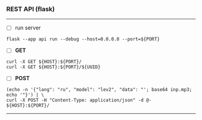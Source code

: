 ### REST API (flask)
***

- [ ] run server
```commandline
flask --app api run --debug --host=0.0.0.0 --port=${PORT}
```

- [ ] **GET**
```commandline
curl -X GET ${HOST}:${PORT}/
curl -X GET ${HOST}:${PORT}/${UUID}
```

- [ ] **POST**
```commandline
(echo -n '{"lang": "ru", "model": "lev2", "data": "'; base64 inp.mp3; echo '"}') | \
curl -X POST -H "Content-Type: application/json" -d @- ${HOST}:${PORT}/
```
***
